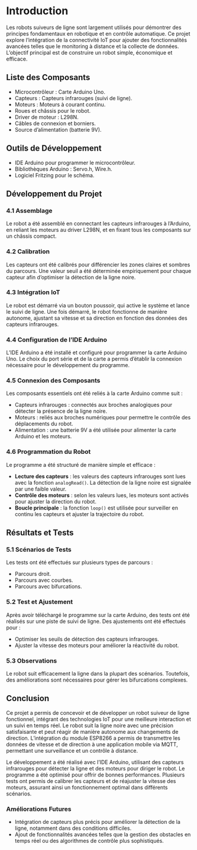 # Introduction

Les robots suiveurs de ligne sont largement utilisés pour démontrer des principes fondamentaux en robotique et en contrôle automatique. Ce projet explore l’intégration de la connectivité IoT pour ajouter des fonctionnalités avancées telles que le monitoring à distance et la collecte de données. L’objectif principal est de construire un robot simple, économique et efficace.

## Liste des Composants

- Microcontrôleur : Carte Arduino Uno.
- Capteurs : Capteurs infrarouges (suivi de ligne).
- Moteurs : Moteurs à courant continu.
- Roues et châssis pour le robot.
- Driver de moteur : L298N.
- Câbles de connexion et borniers.
- Source d’alimentation (batterie 9V).

## Outils de Développement

- IDE Arduino pour programmer le microcontrôleur.
- Bibliothèques Arduino : Servo.h, Wire.h.
- Logiciel Fritzing pour le schéma.

## Développement du Projet

### 4.1 Assemblage

Le robot a été assemblé en connectant les capteurs infrarouges à l’Arduino, en reliant les moteurs au driver L298N, et en fixant tous les composants sur un châssis compact.

### 4.2 Calibration

Les capteurs ont été calibrés pour différencier les zones claires et sombres du parcours. Une valeur seuil a été déterminée empiriquement pour chaque capteur afin d’optimiser la détection de la ligne noire.

### 4.3 Intégration IoT

Le robot est démarré via un bouton poussoir, qui active le système et lance le suivi de ligne. Une fois démarré, le robot fonctionne de manière autonome, ajustant sa vitesse et sa direction en fonction des données des capteurs infrarouges.

### 4.4 Configuration de l’IDE Arduino

L’IDE Arduino a été installé et configuré pour programmer la carte Arduino Uno. Le choix du port série et de la carte a permis d’établir la connexion nécessaire pour le développement du programme.

### 4.5 Connexion des Composants

Les composants essentiels ont été reliés à la carte Arduino comme suit :

- Capteurs infrarouges : connectés aux broches analogiques pour détecter la présence de la ligne noire.
- Moteurs : reliés aux broches numériques pour permettre le contrôle des déplacements du robot.
- Alimentation : une batterie 9V a été utilisée pour alimenter la carte Arduino et les moteurs.

### 4.6 Programmation du Robot

Le programme a été structuré de manière simple et efficace :

- **Lecture des capteurs** : les valeurs des capteurs infrarouges sont lues avec la fonction `analogRead()`. La détection de la ligne noire est signalée par une faible valeur.
- **Contrôle des moteurs** : selon les valeurs lues, les moteurs sont activés pour ajuster la direction du robot.
- **Boucle principale** : la fonction `loop()` est utilisée pour surveiller en continu les capteurs et ajuster la trajectoire du robot.

## Résultats et Tests

### 5.1 Scénarios de Tests

Les tests ont été effectués sur plusieurs types de parcours :

- Parcours droit.
- Parcours avec courbes.
- Parcours avec bifurcations.

### 5.2 Test et Ajustement

Après avoir téléchargé le programme sur la carte Arduino, des tests ont été réalisés sur une piste de suivi de ligne. Des ajustements ont été effectués pour :

- Optimiser les seuils de détection des capteurs infrarouges.
- Ajuster la vitesse des moteurs pour améliorer la réactivité du robot.

### 5.3 Observations

Le robot suit efficacement la ligne dans la plupart des scénarios. Toutefois, des améliorations sont nécessaires pour gérer les bifurcations complexes.

## Conclusion

Ce projet a permis de concevoir et de développer un robot suiveur de ligne fonctionnel, intégrant des technologies IoT pour une meilleure interaction et un suivi en temps réel. Le robot suit la ligne noire avec une précision satisfaisante et peut réagir de manière autonome aux changements de direction. L’intégration du module ESP8266 a permis de transmettre les données de vitesse et de direction à une application mobile via MQTT, permettant une surveillance et un contrôle à distance.

Le développement a été réalisé avec l’IDE Arduino, utilisant des capteurs infrarouges pour détecter la ligne et des moteurs pour diriger le robot. Le programme a été optimisé pour offrir de bonnes performances. Plusieurs tests ont permis de calibrer les capteurs et de réajuster la vitesse des moteurs, assurant ainsi un fonctionnement optimal dans différents scénarios.

### Améliorations Futures

- Intégration de capteurs plus précis pour améliorer la détection de la ligne, notamment dans des conditions difficiles.
- Ajout de fonctionnalités avancées telles que la gestion des obstacles en temps réel ou des algorithmes de contrôle plus sophistiqués.
